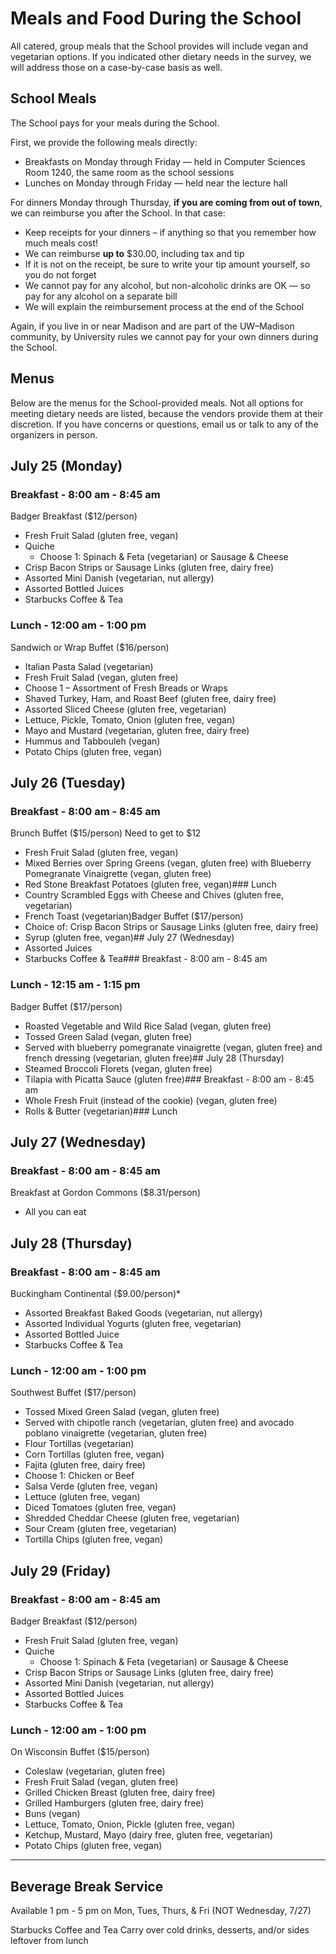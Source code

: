 # Meals and Food During the School

All catered, group meals that the School provides will include vegan and vegetarian options.  If you indicated other
dietary needs in the survey, we will address those on a case-by-case basis as well.

## School Meals

The School pays for your meals during the School.

First, we provide the following meals directly:

-   Breakfasts on Monday through Friday — held in Computer Sciences Room 1240, the same room as the school sessions
-   Lunches on Monday through Friday — held near the lecture hall

For dinners Monday through Thursday, **if you are coming from out of town**, we can reimburse you after the School.  In
that case:

-   Keep receipts for your dinners – if anything so that you remember how much meals cost!
-   We can reimburse **up to** $30.00, including tax and tip
-   If it is not on the receipt, be sure to write your tip amount yourself, so you do not forget
-   We cannot pay for any alcohol, but non-alcoholic drinks are OK — so pay for any alcohol on a separate bill
-   We will explain the reimbursement process at the end of the School

Again, if you live in or near Madison and are part of the UW–Madison community, by University rules we cannot pay for
your own dinners during the School.

## Menus

Below are the menus for the School-provided meals.  Not all options for meeting dietary needs are listed, because the
vendors provide them at their discretion.  If you have concerns or questions, email us or talk to any of the organizers
in person.

## July 25 (Monday)

### Breakfast - 8:00 am - 8:45 am

Badger Breakfast ($12/person)

- Fresh Fruit Salad (gluten free, vegan)
- Quiche
  - Choose 1: Spinach & Feta (vegetarian) or Sausage & Cheese
- Crisp Bacon Strips or Sausage Links (gluten free, dairy free)
- Assorted Mini Danish (vegetarian, nut allergy)
- Assorted Bottled Juices
- Starbucks Coffee & Tea

### Lunch - 12:00 am - 1:00 pm

Sandwich or Wrap Buffet ($16/person)

- Italian Pasta Salad (vegetarian)
- Fresh Fruit Salad (vegan, gluten free)
- Choose 1 – Assortment of Fresh Breads or Wraps
- Shaved Turkey, Ham, and Roast Beef (gluten free, dairy free)
- Assorted Sliced Cheese (gluten free, vegetarian)
- Lettuce, Pickle, Tomato, Onion (gluten free, vegan)
- Mayo and Mustard (vegetarian, gluten free, dairy free)
- Hummus and Tabbouleh (vegan)
- Potato Chips (gluten free, vegan)

## July 26 (Tuesday)

### Breakfast - 8:00 am - 8:45 am

Brunch Buffet ($15/person) Need to get to $12

- Fresh Fruit Salad (gluten free, vegan)
- Mixed Berries over Spring Greens (vegan, gluten free) with Blueberry Pomegranate Vinaigrette (vegan, gluten free)
- Red Stone Breakfast Potatoes (gluten free, vegan)### Lunch
- Country Scrambled Eggs with Cheese and Chives (gluten free, vegetarian)
- French Toast (vegetarian)Badger Buffet  ($17/person)
- Choice of: Crisp Bacon Strips or Sausage Links (gluten free, dairy free)
- Syrup (gluten free, vegan)## July 27 (Wednesday)
- Assorted Juices
- Starbucks Coffee & Tea### Breakfast - 8:00 am - 8:45 am

### Lunch - 12:15 am - 1:15 pm

Badger Buffet  ($17/person)

- Roasted Vegetable and Wild Rice Salad (vegan, gluten free)
- Tossed Green Salad (vegan, gluten free)
- Served with blueberry pomegranate vinaigrette (vegan, gluten free) and french dressing (vegetarian, gluten free)## July 28 (Thursday)
- Steamed Broccoli Florets (vegan, gluten free)
- Tilapia with Picatta Sauce (gluten free)### Breakfast - 8:00 am - 8:45 am
- Whole Fresh Fruit (instead of the cookie) (vegan, gluten free)
- Rolls & Butter (vegetarian)### Lunch

## July 27 (Wednesday)

### Breakfast - 8:00 am - 8:45 am

Breakfast at Gordon Commons ($8.31/person)

- All you can eat

## July 28 (Thursday)

### Breakfast - 8:00 am - 8:45 am

Buckingham Continental ($9.00/person)*

- Assorted Breakfast Baked Goods (vegetarian, nut allergy)
- Assorted Individual Yogurts (gluten free, vegetarian)
- Assorted Bottled Juice
- Starbucks Coffee & Tea

### Lunch - 12:00 am - 1:00 pm

Southwest Buffet ($17/person)

- Tossed Mixed Green Salad (vegan, gluten free)
- Served with chipotle ranch (vegetarian, gluten free) and avocado poblano vinaigrette (vegetarian, gluten free)
- Flour Tortillas (vegetarian)
- Corn Tortillas (gluten free, vegan)
- Fajita (gluten free, dairy free)
- Choose 1: Chicken or Beef
- Salsa Verde (gluten free, vegan)
- Lettuce (gluten free, vegan)
- Diced Tomatoes (gluten free, vegan)
- Shredded Cheddar Cheese (gluten free, vegetarian)
- Sour Cream (gluten free, vegetarian)
- Tortilla Chips (gluten free, vegan)


## July 29 (Friday)

### Breakfast - 8:00 am - 8:45 am

Badger Breakfast ($12/person)

- Fresh Fruit Salad (gluten free, vegan)
- Quiche
  - Choose 1: Spinach & Feta (vegetarian) or Sausage & Cheese
- Crisp Bacon Strips or Sausage Links (gluten free, dairy free)
- Assorted Mini Danish (vegetarian, nut allergy)
- Assorted Bottled Juices
- Starbucks Coffee & Tea

### Lunch - 12:00 am - 1:00 pm

On Wisconsin Buffet ($15/person)

- Coleslaw (vegetarian, gluten free)
- Fresh Fruit Salad (vegan, gluten free)
- Grilled Chicken Breast (gluten free, dairy free)
- Grilled Hamburgers (gluten free, dairy free)
- Buns (vegan)
- Lettuce, Tomato, Onion, Pickle (gluten free, vegan)
- Ketchup, Mustard, Mayo (dairy free, gluten free, vegetarian)
- Potato Chips (gluten free, vegan)

--------------------------------------------------------------------------------------------------------------------

## Beverage Break Service
Available 1 pm - 5 pm on Mon, Tues, Thurs, & Fri (NOT Wednesday, 7/27)

Starbucks Coffee and Tea
Carry over cold drinks, desserts, and/or sides leftover from lunch
